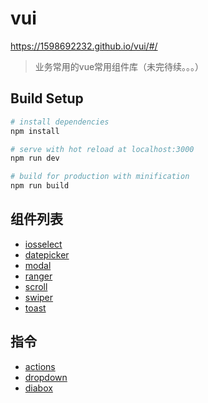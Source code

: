 # vui
https://1598692232.github.io/vui/#/
> 业务常用的vue常用组件库（未完待续。。。）

## Build Setup

``` bash
# install dependencies
npm install

# serve with hot reload at localhost:3000
npm run dev

# build for production with minification
npm run build
```
## 组件列表

* [iosselect](./src/components/iosselect)
* [datepicker](./src/components/datepicker)
* [modal](./src/components/modal)
* [ranger](./src/components/ranger)
* [scroll](./src/components/scroll)
* [swiper](./src/components/swiper)
* [toast](./src/components/toast)

## 指令

* [actions](./src/components/actions)
* [dropdown](./dropdown)
* [diabox](./diabox)
